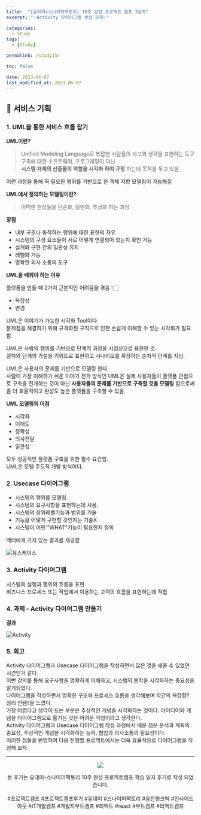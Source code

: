 ```yaml
---
title:  "[유데미x스나이퍼팩토리] 10주 완성 프로젝트 캠프 3일차"
excerpt: "✨Activity 다이어그램 생성 과제✨"

categories:
  - Study
tags:
  - [Study]

permalink: /study15/

toc: false

date: 2023-06-07
last_modified_at: 2023-06-07
---
```

## 🍊 서비스 기획

### 1. UML을 통한 서비스 흐름 잡기

**UML이란?**
> Unified Modeling Language로 복잡한 사람들의 사고와 생각을 표현하는 도구 구축에 대한 소프트웨어, 프로그래밍이 아닌\
> **시스템 자체의 산출물의 역할을 시각화 하여 규정** 하는데 목적을 두고 있음

이런 과정을 통해 꼭 필요한 행위를 기반으로 한 객체 지향 모델링이 가능해짐


**UML에서 정의하는 모델링이란?**
> 어떠한 현상들을 단순화, 일반화, 추상화 하는 과정


**장점**
- 내부 구조나 동작하는 행위에 대한 표현의 자유
- 시스템의 구성 요소들이 서로 어떻게 연결되어 있는지 확인 가능
- 설계와 구현 간의 일관성 유지
- 레벨화 가능
- 명확한 의사 소통의 도구

**UML을 배워야 하는 이유**

플랫폼을 만들 때 2가지 근본적인 어려움을 겪음 👇🏻

- 복잡성
- 변경

UML은 이야기가 가능한 시각화 Tool이다.\
문제점을 해결하기 위해 규격화된 규칙으로 인한 손쉽게 이해할 수 있는 시각화가 필요함.

UML은 사람의 행위를 기반으로 단계적 과정을 시점상으로 표현한 것.\
절차와 단계의 가설을 키워드로 표현하고 시나리오를 확장하는 순차적 단계를 지님.

UML은 사용자의 문제를 기반으로 모델링 한다.\
사람이 가장 이해하기 쉬운 이야기 전개 방식인 UML은 실제 사용자들이 플랫폼 관점으로 구축을 전개하는 것이 아닌 **사용자들의 문제를 기반으로 구축할 것을 모델링** 함으로써 좀 더 효율적이고 완성도 높은 플랫폼을 구축할 수 있음.

**UML 모델링의 이점**
- 시각화
- 이해도
- 정확성
- 의사전달
- 일관성

모두 성공적인 플랫폼 구축을 위한 필수 요건임.\
UML은 모델 주도적 개발 방식이다.

### 2. Usecase 다이어그램

- 시스템의 행위를 모델링.
- 시스템의 요구사항을 표현하는데 사용.
- 시스템의 상위레벨기능과 범위를 기술
- 기능을 어떻게 구현할 것인지는 기술X
- 시스템이 어떤 "WHAT"기능이 필요한지 정의

액터에게 가치 있는 결과를 제공함

![유스케이스](https://github.com/Ji-Yoon98/Ji-Yoon98.github.io/assets/97427387/dc7bbf12-ac9a-4573-b38d-4272ec2d1462)

### 3. Activity 다이어그램

시스템의 실행과 행위의 흐름을 표현\
비즈니스 프로세스 또는 작업에서 이용하는 고객의 흐름을 표현하는데 적합

### 4. 과제 - Activity 다이어그램 만들기

**결과**

![Activity](https://github.com/Ji-Yoon98/Ji-Yoon98.github.io/assets/97427387/5b2c183e-ba0b-45cd-8706-67a64620ac5c)

### 5. 회고
Activity 다이어그램과 Usecase 다이어그램을 작성하면서 많은 것을 배울 수 있었던 시간인거 같다.\
이번 강의를 통해 요구사항을 명확하게 이해하고, 시스템의 동작을 시각화하는 중요성을 알게되었다.\
다이어그램을 작성하면서 명확한 구조와 프로세스 흐름을 생각해보며 약간의 복잡함? 정리 안됌?을 느꼈다.\
가장 어렵다고 생각이 드는 부분은 추상적인 개념을 시각화하는 것이다. 아이디어와 개념을 다이어그램으로 옮기는 것은 어려운 작업이라고 생각한다.\
Activity 다이어그램과 Usecase 다이어그램 작성 과정에서 배운 점은 분석과 계획의 중요성, 추상적인 개념을 시각화하는 능력, 협업과 의사소통의 필요성이다.\
이러한 점들을 반영하여 다음 진행할 프로젝트에서는 더욱 효율적으로 다이어그램을 작성해 보자.

<hr>

<div align="center">
<img src="https://github.com/Ji-Yoon98/Ji-Yoon98.github.io/assets/97427387/68d12772-178f-4124-80c5-531a7fde8b9d"><br/>

본 후기는 유데미-스나이퍼팩토리 10주 완성 프로젝트캠프 학습 일지 후기로 작성 되었습니다.<br/><br/>
#프로젝트캠프 #프로젝트캠프후기 #유데미 #스나이퍼팩토리 #웅진씽크빅 #인사이드아웃 #IT개발캠프 #개발자부트캠프 #리액트 #react #부트캠프 #리액트캠프
</div>
